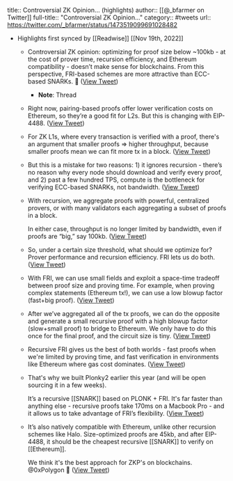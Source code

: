 title:: Controversial ZK Opinion... (highlights)
author:: [[@_bfarmer on Twitter]]
full-title:: "Controversial ZK Opinion..."
category:: #tweets
url:: https://twitter.com/_bfarmer/status/1473519099691028482

- Highlights first synced by [[Readwise]] [[Nov 19th, 2022]]
	- Controversial ZK opinion: optimizing for proof size below ~100kb - at the cost of prover time, recursion efficiency, and Ethereum compatibility - doesn’t make sense for blockchains. From this perspective, FRI-based schemes are more attractive than ECC-based SNARKs. 🧵 ([View Tweet](https://twitter.com/_bfarmer/status/1473519099691028482))
		- **Note**: Thread
	- Right now, pairing-based proofs offer lower verification costs on Ethereum, so they’re a good fit for L2s. But this is changing with EIP-4488. ([View Tweet](https://twitter.com/_bfarmer/status/1473519100718682112))
	- For ZK L1s, where every transaction is verified with a proof, there's an argument that smaller proofs => higher throughput, because smaller proofs mean we can fit more tx in a block. ([View Tweet](https://twitter.com/_bfarmer/status/1473519101666545675))
	- But this is a mistake for two reasons: 1) it ignores recursion - there’s no reason why every node should download and verify every proof, and 2) past a few hundred TPS, compute is the bottleneck for verifying ECC-based SNARKs, not bandwidth. ([View Tweet](https://twitter.com/_bfarmer/status/1473519102761254915))
	- With recursion, we aggregate proofs with powerful, centralized provers, or with many validators each aggregating a subset of proofs in a block.
	  
	  In either case, throughput is no longer limited by bandwidth, even if proofs are “big,” say 100kb. ([View Tweet](https://twitter.com/_bfarmer/status/1473519103793143808))
	- So, under a certain size threshold, what should we optimize for? Prover performance and recursion efficiency. FRI lets us do both. ([View Tweet](https://twitter.com/_bfarmer/status/1473519104887865346))
	- With FRI, we can use small fields and exploit a space-time tradeoff between proof size and proving time. For example, when proving complex statements (Ethereum tx!), we can use a low blowup factor (fast+big proof). ([View Tweet](https://twitter.com/_bfarmer/status/1473519105856745472))
	- After we’ve aggregated all of the tx proofs, we can do the opposite and generate a small recursive proof with a high blowup factor (slow+small proof) to bridge to Ethereum. We only have to do this once for the final proof, and the circuit size is tiny. ([View Tweet](https://twitter.com/_bfarmer/status/1473519107039539200))
	- Recursive FRI gives us the best of both worlds - fast proofs when we're limited by proving time, and fast verification in environments like Ethereum where gas cost dominates. ([View Tweet](https://twitter.com/_bfarmer/status/1473519108092268550))
	- That's why we built Plonky2 earlier this year (and will be open sourcing it in a few weeks). 
	  
	  It’s a recursive [[SNARK]] based on PLONK + FRI. It's far faster than anything else - recursive proofs take 170ms on a Macbook Pro - and it allows us to take advantage of FRI’s flexibility. ([View Tweet](https://twitter.com/_bfarmer/status/1473519109103104002))
	- It’s also natively compatible with Ethereum, unlike other recursion schemes like Halo. Size-optimized proofs are 45kb, and after EIP-4488, it should be the cheapest recursive [[SNARK]] to verify on [[Ethereum]]. 
	  
	  We think it's the best approach for ZKP's on blockchains. @0xPolygon 🚀 ([View Tweet](https://twitter.com/_bfarmer/status/1473519110143283201))